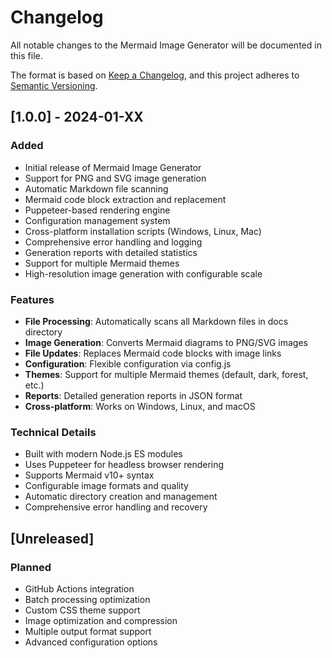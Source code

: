 # Changelog

All notable changes to the Mermaid Image Generator will be documented in this file.

The format is based on [Keep a Changelog](https://keepachangelog.com/en/1.0.0/),
and this project adheres to [Semantic Versioning](https://semver.org/spec/v2.0.0.html).

## [1.0.0] - 2024-01-XX

### Added
- Initial release of Mermaid Image Generator
- Support for PNG and SVG image generation
- Automatic Markdown file scanning
- Mermaid code block extraction and replacement
- Puppeteer-based rendering engine
- Configuration management system
- Cross-platform installation scripts (Windows, Linux, Mac)
- Comprehensive error handling and logging
- Generation reports with detailed statistics
- Support for multiple Mermaid themes
- High-resolution image generation with configurable scale

### Features
- **File Processing**: Automatically scans all Markdown files in docs directory
- **Image Generation**: Converts Mermaid diagrams to PNG/SVG images
- **File Updates**: Replaces Mermaid code blocks with image links
- **Configuration**: Flexible configuration via config.js
- **Themes**: Support for multiple Mermaid themes (default, dark, forest, etc.)
- **Reports**: Detailed generation reports in JSON format
- **Cross-platform**: Works on Windows, Linux, and macOS

### Technical Details
- Built with modern Node.js ES modules
- Uses Puppeteer for headless browser rendering
- Supports Mermaid v10+ syntax
- Configurable image formats and quality
- Automatic directory creation and management
- Comprehensive error handling and recovery

## [Unreleased]

### Planned
- GitHub Actions integration
- Batch processing optimization
- Custom CSS theme support
- Image optimization and compression
- Multiple output format support
- Advanced configuration options
